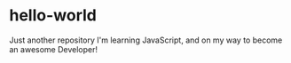 # hello-world
Just another repository
I'm learning JavaScript, and on my way to become an awesome Developer!

